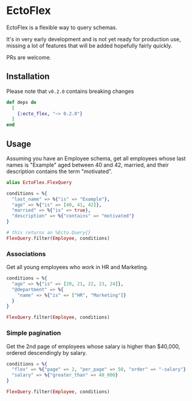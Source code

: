 # EctoFlex

EctoFlex is a flexible way to query schemas.

It's in very early development and is not yet ready for production use,
missing a lot of features that will be added hopefully fairly quickly.

PRs are welcome.

## Installation

Please note that `v0.2.0` contains breaking changes

```elixir
def deps do
  [
    {:ecto_flex, "~> 0.2.0"}
  ]
end
```

## Usage

Assuming you have an Employee schema, get all employees whose last names is "Example" aged between 40 and 42, married, and their description contains the term "motivated".

```elixir
alias EctoFlex.FlexQuery

conditions = %{
  "last_name" => %{"is" => "Example"},
  "age" => %{"is" => [40, 41, 42]},
  "married" => %{"is" => true},
  "description" => %{"contains" => "motivated"}
}

# this returns an %Ecto.Query{}
FlexQuery.filter(Employee, conditions)
```

### Associations

Get all young employees who work in HR and Marketing.

```elixir
conditions = %{
  "age" => %{"is" => [20, 21, 22, 23, 24]},
  "@department" => %{
    "name" => %{"is" => ["HR", "Marketing"]}
  }
}

FlexQuery.filter(Employee, conditions)
```

### Simple pagination

Get the 2nd page of employees whose salary is higher than $40,000, ordered descendingly by salary.

```elixir
conditions = %{
  "flex" => %{"page" => 2, "per_page" => 50, "order" => "-salary"}
  "salary" => %{"greater_than" => 40_000}
}

FlexQuery.filter(Employee, conditions)
```